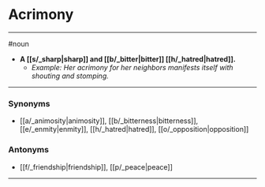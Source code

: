# Acrimony
---
#noun
- **A [[s/_sharp|sharp]] and [[b/_bitter|bitter]] [[h/_hatred|hatred]].**
	- _Example: Her acrimony for her neighbors manifests itself with shouting and stomping._
---
### Synonyms
- [[a/_animosity|animosity]], [[b/_bitterness|bitterness]], [[e/_enmity|enmity]], [[h/_hatred|hatred]], [[o/_opposition|opposition]]
### Antonyms
- [[f/_friendship|friendship]], [[p/_peace|peace]]
---
